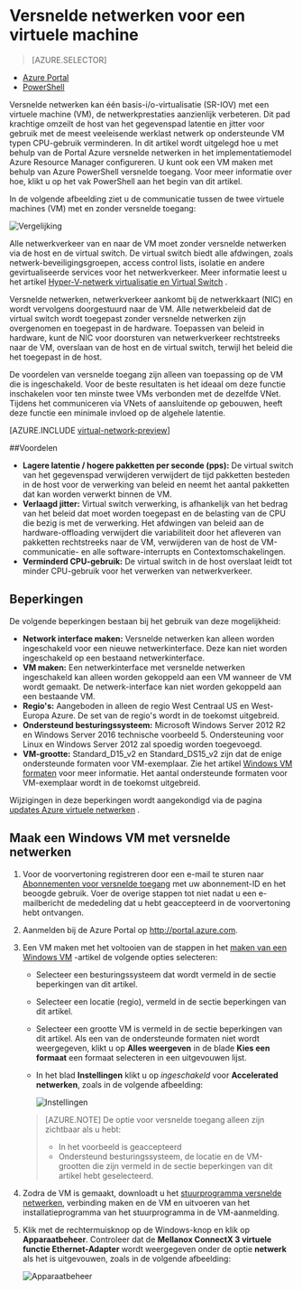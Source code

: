 <properties 
   pageTitle="Versnelde toegang voor een virtuele machine - Portal | Microsoft Azure"
   description="Informatie over het versnelde netwerken configureren voor een Azure virtuele machine met behulp van de Portal Azure."
   services="virtual-network"
   documentationCenter="na"
   authors="jimdial"
   manager="carmonm"
   editor=""
   tags="azure-resource-manager"
/>
<tags 
   ms.service="virtual-network"
   ms.devlang="na"
   ms.topic="article"
   ms.tgt_pltfrm="na"
   ms.workload="infrastructure-services"
   ms.date="09/26/2016"
   ms.author="jdial" />

# <a name="accelerated-networking-for-a-virtual-machine"></a>Versnelde netwerken voor een virtuele machine

> [AZURE.SELECTOR]
- [Azure Portal](virtual-network-accelerated-networking-portal.md)
- [PowerShell](virtual-network-accelerated-networking-powershell.md)

Versnelde netwerken kan één basis-i/o-virtualisatie (SR-IOV) met een virtuele machine (VM), de netwerkprestaties aanzienlijk verbeteren. Dit pad krachtige omzeilt de host van het gegevenspad latentie en jitter voor gebruik met de meest veeleisende werklast netwerk op ondersteunde VM typen CPU-gebruik verminderen. In dit artikel wordt uitgelegd hoe u met behulp van de Portal Azure versnelde netwerken in het implementatiemodel Azure Resource Manager configureren. U kunt ook een VM maken met behulp van Azure PowerShell versnelde toegang. Voor meer informatie over hoe, klikt u op het vak PowerShell aan het begin van dit artikel.

In de volgende afbeelding ziet u de communicatie tussen de twee virtuele machines (VM) met en zonder versnelde toegang:

![Vergelijking](./media/virtual-network-accelerated-networking-portal/image1.png)

Alle netwerkverkeer van en naar de VM moet zonder versnelde netwerken via de host en de virtual switch. De virtual switch biedt alle afdwingen, zoals netwerk-beveiligingsgroepen, access control lists, isolatie en andere gevirtualiseerde services voor het netwerkverkeer. Meer informatie leest u het artikel [Hyper-V-netwerk virtualisatie en Virtual Switch](https://technet.microsoft.com/library/jj945275.aspx) .

Versnelde netwerken, netwerkverkeer aankomt bij de netwerkkaart (NIC) en wordt vervolgens doorgestuurd naar de VM. Alle netwerkbeleid dat de virtual switch wordt toegepast zonder versnelde netwerken zijn overgenomen en toegepast in de hardware. Toepassen van beleid in hardware, kunt de NIC voor doorsturen van netwerkverkeer rechtstreeks naar de VM, overslaan van de host en de virtual switch, terwijl het beleid die het toegepast in de host.

De voordelen van versnelde toegang zijn alleen van toepassing op de VM die is ingeschakeld. Voor de beste resultaten is het ideaal om deze functie inschakelen voor ten minste twee VMs verbonden met de dezelfde VNet. Tijdens het communiceren via VNets of aansluitende op gebouwen, heeft deze functie een minimale invloed op de algehele latentie.

[AZURE.INCLUDE [virtual-network-preview](../../includes/virtual-network-preview.md)]

##<a name="benefits"></a>Voordelen

- **Lagere latentie / hogere pakketten per seconde (pps):** De virtual switch van het gegevenspad verwijderen verwijdert de tijd pakketten besteden in de host voor de verwerking van beleid en neemt het aantal pakketten dat kan worden verwerkt binnen de VM.
- **Verlaagd jitter:** Virtual switch verwerking, is afhankelijk van het bedrag van het beleid dat moet worden toegepast en de belasting van de CPU die bezig is met de verwerking. Het afdwingen van beleid aan de hardware-offloading verwijdert die variabiliteit door het afleveren van pakketten rechtstreeks naar de VM, verwijderen van de host de VM-communicatie- en alle software-interrupts en Contextomschakelingen.
- **Verminderd CPU-gebruik:** De virtual switch in de host overslaat leidt tot minder CPU-gebruik voor het verwerken van netwerkverkeer.

## <a name="limitations"></a>Beperkingen

De volgende beperkingen bestaan bij het gebruik van deze mogelijkheid:
 
- **Network interface maken:** Versnelde netwerken kan alleen worden ingeschakeld voor een nieuwe netwerkinterface.  Deze kan niet worden ingeschakeld op een bestaand netwerkinterface.
- **VM maken:** Een netwerkinterface met versnelde netwerken ingeschakeld kan alleen worden gekoppeld aan een VM wanneer de VM wordt gemaakt. De netwerk-interface kan niet worden gekoppeld aan een bestaande VM.
- **Regio's:** Aangeboden in alleen de regio West Centraal US en West-Europa Azure. De set van de regio's wordt in de toekomst uitgebreid.
- **Ondersteund besturingssysteem:** Microsoft Windows Server 2012 R2 en Windows Server 2016 technische voorbeeld 5. Ondersteuning voor Linux en Windows Server 2012 zal spoedig worden toegevoegd.
- **VM-grootte:** Standard_D15_v2 en Standard_DS15_v2 zijn dat de enige ondersteunde formaten voor VM-exemplaar. Zie het artikel [Windows VM formaten](../virtual-machines/virtual-machines-windows-sizes.md) voor meer informatie. Het aantal ondersteunde formaten voor VM-exemplaar wordt in de toekomst uitgebreid.

Wijzigingen in deze beperkingen wordt aangekondigd via de pagina [updates Azure virtuele netwerken](https://azure.microsoft.com/updates/accelerated-networking-in-preview) .

## <a name="create-a-windows-vm-with-accelerated-networking"></a>Maak een Windows VM met versnelde netwerken

1. Voor de voorvertoning registreren door een e-mail te sturen naar [Abonnementen voor versnelde toegang](mailto:axnpreview@microsoft.com?subject=Request%20to%20enable%20subscription%20%3csubscription%20id%3e) met uw abonnement-ID en het beoogde gebruik. Voer de overige stappen tot niet nadat u een e-mailbericht de mededeling dat u hebt geaccepteerd in de voorvertoning hebt ontvangen.
2. Aanmelden bij de Azure Portal op http://portal.azure.com.
3. Een VM maken met het voltooien van de stappen in het [maken van een Windows VM](../virtual-machines/virtual-machines-windows-hero-tutorial.md) -artikel de volgende opties selecteren:
    - Selecteer een besturingssysteem dat wordt vermeld in de sectie beperkingen van dit artikel.
    - Selecteer een locatie (regio), vermeld in de sectie beperkingen van dit artikel.
    - Selecteer een grootte VM is vermeld in de sectie beperkingen van dit artikel. Als een van de ondersteunde formaten niet wordt weergegeven, klikt u op **Alles weergeven** in de blade **Kies een formaat** een formaat selecteren in een uitgevouwen lijst.
    - In het blad **Instellingen** klikt u op *ingeschakeld* voor **Accelerated netwerken**, zoals in de volgende afbeelding:

        ![Instellingen](./media/virtual-network-accelerated-networking-portal/image3.png)

    >[AZURE.NOTE] De optie voor versnelde toegang alleen zijn zichtbaar als u hebt:
    >
    >- In het voorbeeld is geaccepteerd
    >- Ondersteund besturingssysteem, de locatie en de VM-grootten die zijn vermeld in de sectie beperkingen van dit artikel hebt geselecteerd.

5. Zodra de VM is gemaakt, downloadt u het [stuurprogramma versnelde netwerken](https://gallery.technet.microsoft.com/Azure-Accelerated-471b5d84), verbinding maken en de VM en uitvoeren van het installatieprogramma van het stuurprogramma in de VM-aanmelding.
6. Klik met de rechtermuisknop op de Windows-knop en klik op **Apparaatbeheer**. Controleer dat de **Mellanox ConnectX 3 virtuele functie Ethernet-Adapter** wordt weergegeven onder de optie **netwerk** als het is uitgevouwen, zoals in de volgende afbeelding:

    ![Apparaatbeheer](./media/virtual-network-accelerated-networking-portal/image2.png)